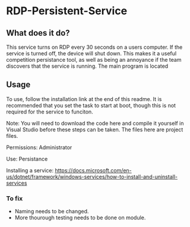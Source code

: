 # RDP-Persistent-Service

## What does it do?

This service turns on RDP every 30 seconds on a users computer. If the service is turned off, the device will shut down. This makes it a useful competition persistance tool, as well as being an annoyance if the team discovers that the service is running. The main program is located 

## Usage

To use, follow the installation link at the end of this readme. It is recommended that you set the task to start at boot, though this is not required for the service to funciton. 

Note: You will need to download the code here and compile it yourself in Visual Studio before these steps can be taken. The files here are project files. 

Permissions: Administrator

Use: Persistance

Installing a service: https://docs.microsoft.com/en-us/dotnet/framework/windows-services/how-to-install-and-uninstall-services


### To fix

- Naming needs to be changed.
- More thourough testing needs to be done on module.
